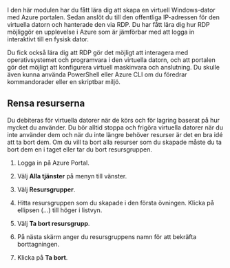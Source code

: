 I den här modulen har du fått lära dig att skapa en virtuell Windows-dator med Azure portalen. Sedan anslöt du till den offentliga IP-adressen för den virtuella datorn och hanterade den via RDP. Du har fått lära dig hur RDP möjliggör en upplevelse i Azure som är jämförbar med att logga in interaktivt till en fysisk dator.

Du fick också lära dig att RDP gör det möjligt att interagera med operativsystemet och programvara i den virtuella datorn, och att portalen gör det möjligt att konfigurera virtuell maskinvara och anslutning. Du skulle även kunna använda PowerShell eller Azure CLI om du föredrar kommandorader eller en skriptbar miljö.

## <a name="clean-up-the-resources"></a>Rensa resurserna

Du debiteras för virtuella datorer när de körs och för lagring baserat på hur mycket du använder. Du bör alltid stoppa och frigöra virtuella datorer när du inte använder dem och när du inte längre behöver resurser är det en bra idé att ta bort dem. Om du vill ta bort alla resurser som du skapade måste du ta bort dem en i taget eller tar du bort resursgruppen.

1. Logga in på Azure Portal.

1. Välj **Alla tjänster** på menyn till vänster.

1. Välj **Resursgrupper**.

1. Hitta resursgruppen som du skapade i den första övningen. Klicka på ellipsen (...) till höger i listvyn.

1. Välj **Ta bort resursgrupp**.

1. På nästa skärm anger du resursgruppens namn för att bekräfta borttagningen.

1. Klicka på **Ta bort**.
